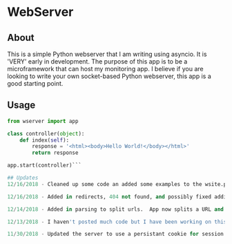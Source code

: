 # WebServer

## About
This is a simple Python webserver that I am writing using asyncio.  It is 'VERY' early in development.  The purpose of this app is to be a microframework that can host my monitoring app.  I believe if you are looking to write your own socket-based Python webserver, this app is a good starting point.  

## Usage

```python
from wserver import app

class controller(object):
    def index(self):
        response = '<html><body>Hello World!</body></html>'
        return response

app.start(controller)```

## Updates
12/16/2018 - Cleaned up some code an added some examples to the wsite.py file for authentication.  

12/16/2018 - Added in redirects, 404 not found, and possibly fixed adding additional cookies.  There is a lot of ulgy code that needs to be cleaned up and a few more things that need to be added to application variables.  As this moves forward I will also make a load function to load config values.  I will also post a few more simple examples of how to do basic authentication, etc.

12/14/2018 - Added in parsing to split urls.  App now splits a URL and GET arguments.  It still needs some work.  If the path is /home/login/?user=phil&password=pass, it would call the home function and pass login, phil, and pass as arguments.  I also worked a bit on cookies.  I'm having a bit more luck using my own code over the http cookie module.  I'll probably work on redirects and errors next.

12/13/2018 - I haven't posted much code but I have been working on this quite a bit.  I've had lots of setbacks trying to figure out sessions.  I updated the server code today with something that should work.  The app is making progress but it is still lacking a lot of features.  I plan on improving cookie handling, including redirects, error pages, and figuring out a good way to split urls and arguments.  

11/30/2018 - Updated the server to use a persistant cookie for session.  I will probably make the cookie setting optional so it can be better used for authentication with expiration.  Also cleaned up some code sections.  The App will be quite ugly for awhile.    
